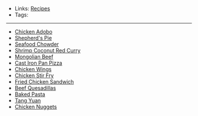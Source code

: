- Links: [Recipes](Recipes.md)
- Tags: 

---

- [Chicken Adobo](Dinners/Chicken%20Adobo.md)
- [Shepherd's Pie](Dinners/Shepherd's%20Pie.md)
- [Seafood Chowder](Soups/Seafood%20Chowder.md)
- [Shrimp Coconut Red Curry](Dinners/Shrimp%20Coconut%20Red%20Curry.md)
- [Mongolian Beef](Dinners/Mongolian%20Beef.md)
- [Cast Iron Pan Pizza](Dinners/Cast%20Iron%20Pan%20Pizza.md)
- [Chicken Wings](Dinners/Chicken%20Wings.md)
- [Chicken Stir Fry](Dinners/Chicken%20Stir%20Fry.md)
- [Fried Chicken Sandwich](Dinners/Fried%20Chicken%20Sandwich.md)
- [Beef Quesadillas](Dinners/Beef%20Quesadillas.md)
- [Baked Pasta](Dinners/Baked%20Pasta.md)
- [Tang Yuan](Tang%20Yuan.md)
- [Chicken Nuggets](Chicken%20Nuggets.md)